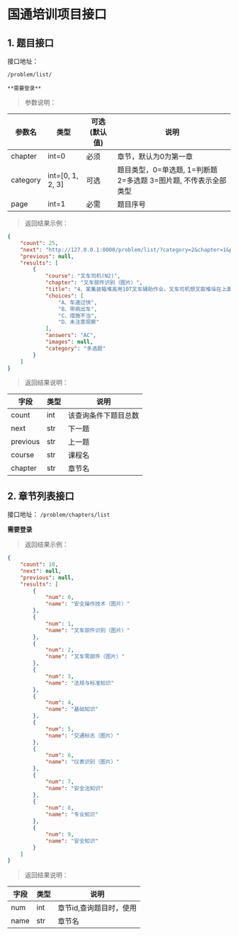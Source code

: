 # 国通培训项目接口

## 1. 题目接口

接口地址：

`/problem/list/`

    **需要登录**


> 参数说明：

| 参数名| 类型|  可选(默认值)|  说明 |
| ---| ---| ---| ---|
|   chapter| int=0| 必须| 章节，默认为0为第一章|
|   category| int=[0, 1, 2, 3]| 可选|题目类型，0=单选题, 1=判断题 2=多选题 3=图片题, 不传表示全部类型|
|   page| int=1| 必需| 题目序号|


> 返回结果示例：

```json
{
    "count": 25,
    "next": "http://127.0.0.1:8000/problem/list/?category=2&chapter=1&page=2",
    "previous": null,
    "results": [
        {
            "course": "叉车司机(N2)",
            "chapter": "叉车部件识别（图片）",
            "title": "4、某集装箱堆高用10T叉车辅助作业，叉车司机想叉取堆垛在上面的空箱，由于车速过快，制动不及，将上面的集装箱空箱撞倒，造成箱子损坏。事故原因分析：（ ）(多选题)",
            "choices": [
                "A、车速过快",
                "B、带病出车",
                "C、措施不当",
                "D、未注意观察"
            ],
            "answers": "AC",
            "images": null,
            "category": "多选题"
        }
    ]
}

```

> 返回结果说明：

| 字段| 类型| 说明|
| ---| ---| ---|
| count| int| 该查询条件下题目总数|
| next| str| 下一题|
| previous| str| 上一题|
| course| str| 课程名|
| chapter| str| 章节名|


## 2. 章节列表接口

接口地址：
`/problem/chapters/list`

**需要登录**

> 返回结果示例：

```json
{
    "count": 10,
    "next": null,
    "previous": null,
    "results": [
        {
            "num": 0,
            "name": "安全操作技术（图片）"
        },
        {
            "num": 1,
            "name": "叉车部件识别（图片）"
        },
        {
            "num": 2,
            "name": "叉车零部件（图片）"
        },
        {
            "num": 3,
            "name": "法规与标准知识"
        },
        {
            "num": 4,
            "name": "基础知识"
        },
        {
            "num": 5,
            "name": "交通标志（图片）"
        },
        {
            "num": 6,
            "name": "仪表识别（图片）"
        },
        {
            "num": 7,
            "name": "安全法知识"
        },
        {
            "num": 8,
            "name": "专业知识"
        },
        {
            "num": 9,
            "name": "安全知识"
        }
    ]
}

```

> 返回结果说明：

| 字段| 类型| 说明|
| ---| ---| ---|
| num| int| 章节id,查询题目时，使用|
| name| str| 章节名|